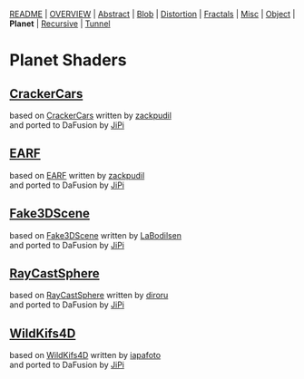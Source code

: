 
  <!--                                                             -->
  <!--           THIS IS AN AUTOMATICALLY GENERATED FILE           -->
  <!--                                                             -->
  <!--                  D O   N O T   E D I T ! ! !                -->
  <!--                                                             -->
  <!--  ALL CHANGES WILL BE OVERWRITTEN WITHOUT ANY FURTHER NOTICE -->
  <!--                                                             -->


[README](../README.md) | [OVERVIEW](../OVERVIEW.md) | [Abstract](../Abstract/README.md) | [Blob](../Blob/README.md) | [Distortion](../Distortion/README.md) | [Fractals](../Fractals/README.md) | [Misc](../Misc/README.md) | [Object](../Object/README.md) | **Planet** | [Recursive](../Recursive/README.md) | [Tunnel](../Tunnel/README.md)

# Planet Shaders

## **[CrackerCars](CrackerCars.md)**
based on [CrackerCars](https://www.shadertoy.com/view/4sdXzr) written by [zackpudil](https://www.shadertoy.com/user/zackpudil)<br />and ported to DaFusion by [JiPi](../../Site/Profiles/JiPi.md)

## **[EARF](EARF.md)**
based on [EARF](https://www.shadertoy.com/view/ls3SDj) written by [zackpudil](https://www.shadertoy.com/user/zackpudil)<br />and ported to DaFusion by [JiPi](../../Site/Profiles/JiPi.md)

## **[Fake3DScene](Fake3DScene.md)**
based on [Fake3DScene](https://www.shadertoy.com/view/MddSWB) written by [LaBodilsen](https://www.shadertoy.com/user/LaBodilsen)<br />and ported to DaFusion by [JiPi](../../Site/Profiles/JiPi.md)

## **[RayCastSphere](RayCastSphere.md)**
based on [RayCastSphere](https://www.shadertoy.com/view/XdjBDG) written by [diroru](https://www.shadertoy.com/user/diroru)<br />and ported to DaFusion by [JiPi](../../Site/Profiles/JiPi.md)

## **[WildKifs4D](WildKifs4D.md)**
based on [WildKifs4D](https://www.shadertoy.com/view/wttBzM) written by [iapafoto](https://www.shadertoy.com/user/iapafoto)<br />and ported to DaFusion by [JiPi](../../Site/Profiles/JiPi.md)

